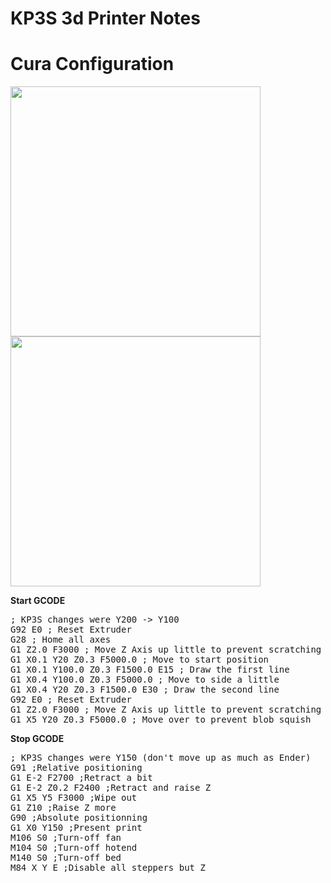 # KP3S 3d Printer Notes

# Cura Configuration

<img src="https://bdwilson.github.io/images/kp3s-cura-printersettings.png" width=400px>
<img src="https://bdwilson.github.io/images/kp3s-cura-extrudersettings.png" width=400px>

<b>Start GCODE</b>
<pre>
; KP3S changes were Y200 -> Y100
G92 E0 ; Reset Extruder
G28 ; Home all axes
G1 Z2.0 F3000 ; Move Z Axis up little to prevent scratching of Heat Bed
G1 X0.1 Y20 Z0.3 F5000.0 ; Move to start position
G1 X0.1 Y100.0 Z0.3 F1500.0 E15 ; Draw the first line
G1 X0.4 Y100.0 Z0.3 F5000.0 ; Move to side a little
G1 X0.4 Y20 Z0.3 F1500.0 E30 ; Draw the second line
G92 E0 ; Reset Extruder
G1 Z2.0 F3000 ; Move Z Axis up little to prevent scratching of Heat Bed
G1 X5 Y20 Z0.3 F5000.0 ; Move over to prevent blob squish
</pre>

<b>Stop GCODE</b>
<pre>
; KP3S changes were Y150 (don't move up as much as Ender)
G91 ;Relative positioning
G1 E-2 F2700 ;Retract a bit
G1 E-2 Z0.2 F2400 ;Retract and raise Z
G1 X5 Y5 F3000 ;Wipe out
G1 Z10 ;Raise Z more
G90 ;Absolute positionning
G1 X0 Y150 ;Present print
M106 S0 ;Turn-off fan
M104 S0 ;Turn-off hotend
M140 S0 ;Turn-off bed
M84 X Y E ;Disable all steppers but Z
</pre>
